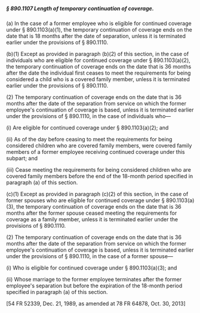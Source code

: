 ##### § 890.1107 Length of temporary continuation of coverage. #####

(a) In the case of a former employee who is eligible for continued coverage under § 890.1103(a)(1), the temporary continuation of coverage ends on the date that is 18 months after the date of separation, unless it is terminated earlier under the provisions of § 890.1110.

(b)(1) Except as provided in paragraph (b)(2) of this section, in the case of individuals who are eligible for continued coverage under § 890.1103(a)(2), the temporary continuation of coverage ends on the date that is 36 months after the date the individual first ceases to meet the requirements for being considered a child who is a covered family member, unless it is terminated earlier under the provisions of § 890.1110.

(2) The temporary continuation of coverage ends on the date that is 36 months after the date of the separation from service on which the former employee's continuation of coverage is based, unless it is terminated earlier under the provisions of § 890.1110, in the case of individuals who—

(i) Are eligible for continued coverage under § 890.1103(a)(2); and

(ii) As of the day before ceasing to meet the requirements for being considered children who are covered family members, were covered family members of a former employee receiving continued coverage under this subpart; and

(iii) Cease meeting the requirements for being considered children who are covered family members before the end of the 18-month period specified in paragraph (a) of this section.

(c)(1) Except as provided in paragraph (c)(2) of this section, in the case of former spouses who are eligible for continued coverage under § 890.1103(a)(3), the temporary continuation of coverage ends on the date that is 36 months after the former spouse ceased meeting the requirements for coverage as a family member, unless it is terminated earlier under the provisions of § 890.1110.

(2) The temporary continuation of coverage ends on the date that is 36 months after the date of the separation from service on which the former employee's continuation of coverage is based, unless it is terminated earlier under the provisions of § 890.1110, in the case of a former spouse—

(i) Who is eligible for continued coverage under § 890.1103(a)(3); and

(ii) Whose marriage to the former employee terminates after the former employee's separation but before the expiration of the 18-month period specified in paragraph (a) of this section.

[54 FR 52339, Dec. 21, 1989, as amended at 78 FR 64878, Oct. 30, 2013]
